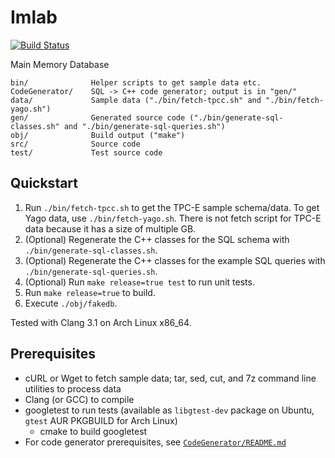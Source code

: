 # Imlab

[![Build Status](https://travis-ci.org/fwalch/imlab.png?branch=string-dictionary)](http://travis-ci.org/fwalch/imlab)

Main Memory Database

    bin/              Helper scripts to get sample data etc.
    CodeGenerator/    SQL -> C++ code generator; output is in "gen/"
    data/             Sample data ("./bin/fetch-tpcc.sh" and "./bin/fetch-yago.sh")
    gen/              Generated source code ("./bin/generate-sql-classes.sh" and "./bin/generate-sql-queries.sh")
    obj/              Build output ("make")
    src/              Source code
    test/             Test source code

## Quickstart

 1. Run `./bin/fetch-tpcc.sh` to get the TPC-E sample schema/data. To get Yago data, use `./bin/fetch-yago.sh`.
    There is not fetch script for TPC-E data because it has a size of multiple GB.
 2. (Optional) Regenerate the C++ classes for the SQL schema with `./bin/generate-sql-classes.sh`.
 3. (Optional) Regenerate the C++ classes for the example SQL queries with `./bin/generate-sql-queries.sh`.
 4. (Optional) Run `make release=true test` to run unit tests.
 5. Run `make release=true` to build.
 6. Execute `./obj/fakedb`.

Tested with Clang 3.1 on Arch Linux x86_64.

## Prerequisites

 * cURL or Wget to fetch sample data; tar, sed, cut, and 7z command line utilities to process data
 * Clang (or GCC) to compile
 * googletest to run tests (available as `libgtest-dev` package on Ubuntu, `gtest` AUR PKGBUILD for Arch Linux)
   * cmake to build googletest
 * For code generator prerequisites, see [`CodeGenerator/README.md`](CodeGenerator/README.md)

